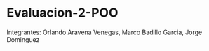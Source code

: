 # Evaluacion-2-POO

Integrantes:
                Orlando Aravena Venegas,
                Marco Badillo Garcia, 
                Jorge Dominguez

                           

                
